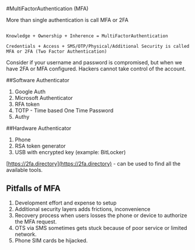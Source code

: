 #MultiFactorAuthentication (MFA)

More than single authentication is call MFA or 2FA

```text

Knowledge + Ownership + Inherence = MultiFactorAuthentication

Credentials + Access + SMS/OTP/Physical/Additional Security is called MFA or 2FA (Two Factor Authentication)

```

Consider if your username and password is compromised, but when we have
2FA or MFA configured. Hackers cannot take control of the account.

##Software Authenticator
1. Google Auth
2. Microsoft Authenticator
3. RFA token
4. TOTP - Time based One Time Password
5. Authy

##Hardware Authenticator
1. Phone
2. RSA token generator
3. USB with encrypted key (example: BitLocker)

[https://2fa.directory](https://2fa.directory) - can be used to find all the available tools.


## Pitfalls of MFA
1. Development effort and expense to setup
2. Additional security layers adds frictions, inconvenience
3. Recovery process when users losses the phone or device to authorize the MFA request.
4. OTS via SMS sometimes gets stuck because of poor service or limited network.
5. Phone SIM cards be hijacked.

